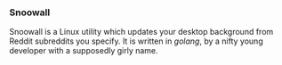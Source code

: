 ### Snoowall
Snoowall is a Linux utility which updates your desktop background from Reddit subreddits you specify. It is written in *golang*, by a nifty young developer with a supposedly girly name.
